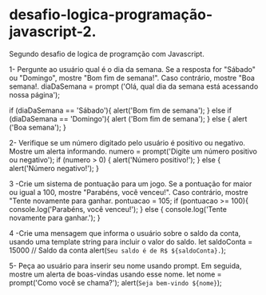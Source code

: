 # desafio-logica-programação-javascript-2.
 Segundo desafio de logica de programção com Javascript.

1- Pergunte ao usuário qual é o dia da semana. Se a resposta for "Sábado" ou "Domingo", mostre "Bom fim de semana!". Caso contrário, mostre "Boa semana!.
diaDaSemana = prompt ('Olá, qual dia da semana está acessando nossa página');

if (diaDaSemana == 'Sábado'){
    alert('Bom fim de semana');
} else if (diaDaSemana == 'Domingo'){
    alert ('Bom fim de semana');
} else {
    alert ('Boa semana');
}

2- Verifique se um número digitado pelo usuário é positivo ou negativo. Mostre um alerta informando.
numero = prompt('Digite um número positivo ou negativo');
if (numero > 0) {
    alert('Número positivo!');
} else {
    alert('Número negativo!');
}

3 -Crie um sistema de pontuação para um jogo. Se a pontuação for maior ou igual a 100, mostre "Parabéns, você venceu!". Caso contrário, mostre "Tente novamente para ganhar.
pontuacao = 105;
if (pontuacao >= 100){
    console.log('Parabéns, você venceu!');
} else {
    console.log('Tente novamente para ganhar.');
}

4 -Crie uma mensagem que informa o usuário sobre o saldo da conta, usando uma template string para incluir o valor do saldo.
let saldoConta = 15000 // Saldo da conta
alert(`Seu saldo é de R$ ${saldoConta}.`);

5- Peça ao usuário para inserir seu nome usando prompt. Em seguida, mostre um alerta de boas-vindas usando esse nome.
let nome = prompt('Como você se chama?');
alert(`Seja bem-vindo ${nome}`);

